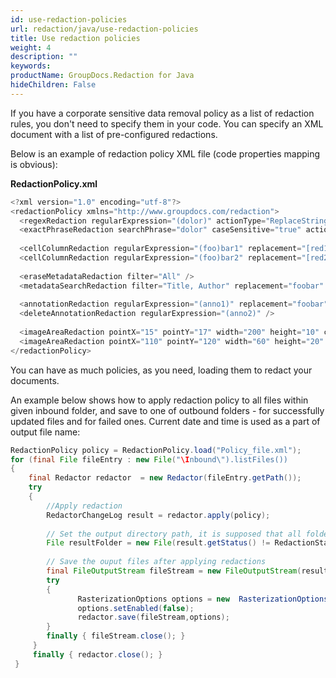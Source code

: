 ```yaml
---
id: use-redaction-policies
url: redaction/java/use-redaction-policies
title: Use redaction policies
weight: 4
description: ""
keywords: 
productName: GroupDocs.Redaction for Java
hideChildren: False
---
```

If you have a corporate sensitive data removal policy as a list of redaction rules, you don't need to specify them in your code. You can specify an XML document with a list of pre-configured redactions.

Below is an example of redaction policy XML file (code properties mapping is obvious):

**RedactionPolicy.xml**

```java
<?xml version="1.0" encoding="utf-8"?>  
<redactionPolicy xmlns="http://www.groupdocs.com/redaction">  
  <regexRedaction regularExpression="(dolor)" actionType="ReplaceString" replacement="foobar" />  
  <exactPhraseRedaction searchPhrase="dolor" caseSensitive="true" actionType="DrawBox" color="Red" />   
  
  <cellColumnRedaction regularExpression="(foo)bar1" replacement="[red1]" columnIndex="1" worksheetIndex="2" /> 
  <cellColumnRedaction regularExpression="(foo)bar2" replacement="[red2]" wokrsheetName="Sample" /> 
  
  <eraseMetadataRedaction filter="All" />  
  <metadataSearchRedaction filter="Title, Author" replacement="foobar" valueExpression="(metasearch)" keyExpression="" />  
  
  <annotationRedaction regularExpression="(anno1)" replacement="foobar" />  
  <deleteAnnotationRedaction regularExpression="(anno2)" />  
  
  <imageAreaRedaction pointX="15" pointY="17" width="200" height="10" color="#AA50FC"  />  
  <imageAreaRedaction pointX="110" pointY="120" width="60" height="20" color="Magenta"  />  
</redactionPolicy> 
```

You can have as much policies, as you need, loading them to redact your documents.

An example below shows how to apply redaction policy to all files within given inbound folder, and save to one of outbound folders - for successfully updated files and for failed ones. Current date and time is used as a part of output file name:



```java
RedactionPolicy policy = RedactionPolicy.load("Policy_file.xml");
for (final File fileEntry : new File("\Inbound\").listFiles())
{
    final Redactor redactor  = new Redactor(fileEntry.getPath());
    try 
    {
        //Apply redaction 
        RedactorChangeLog result = redactor.apply(policy);
                    
        // Set the output directory path, it is supposed that all folders exist
        File resultFolder = new File(result.getStatus() != RedactionStatus.Failed ? "Done" : "Failed");
                    
        // Save the ouput files after applying redactions
        final FileOutputStream fileStream = new FileOutputStream(resultFolder.getPath() + fileEntry.getName());
        try 
        {
               RasterizationOptions options = new  RasterizationOptions();
               options.setEnabled(false);
               redactor.save(fileStream,options);
        }
        finally { fileStream.close(); }
     }
     finally { redactor.close(); }
 }
```
